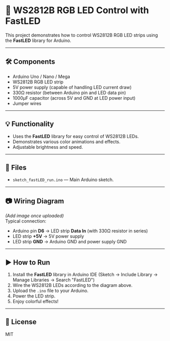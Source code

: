 # 🌈 WS2812B RGB LED Control with FastLED

This project demonstrates how to control WS2812B RGB LED strips using the **FastLED** library for Arduino.

---

## 🛠 Components
- Arduino Uno / Nano / Mega
- WS2812B RGB LED strip
- 5V power supply (capable of handling LED current draw)
- 330Ω resistor (between Arduino pin and LED data pin)
- 1000µF capacitor (across 5V and GND at LED power input)
- Jumper wires

---

## 💡 Functionality
- Uses the **FastLED** library for easy control of WS2812B LEDs.
- Demonstrates various color animations and effects.
- Adjustable brightness and speed.

---

## 📂 Files
- `sketch_fastLED_run.ino` — Main Arduino sketch.

---

## 📷 Wiring Diagram
*(Add image once uploaded)*  
Typical connection:
- Arduino pin **D6** → LED strip **Data In** (with 330Ω resistor in series)
- LED strip **+5V** → 5V power supply
- LED strip **GND** → Arduino GND and power supply GND

---

## ▶ How to Run
1. Install the **FastLED** library in Arduino IDE (Sketch → Include Library → Manage Libraries → Search "FastLED")
2. Wire the WS2812B LEDs according to the diagram above.
3. Upload the `.ino` file to your Arduino.
4. Power the LED strip.
5. Enjoy colorful effects!

---

## 📜 License
MIT
